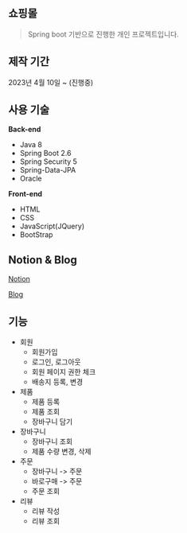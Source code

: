 ## 쇼핑몰
> Spring boot 기반으로 진행한 개인 프로젝트입니다.


## 제작 기간
2023년 4월 10일 ~ (진행중)

## 사용 기술
__Back-end__
* Java 8
* Spring Boot 2.6
* Spring Security 5
* Spring-Data-JPA
* Oracle


__Front-end__
* HTML
* CSS
* JavaScript(JQuery)
* BootStrap

## Notion & Blog
[Notion](https://spotty-gardenia-d4a.notion.site/b0bfa1fe9dba401da530ccf37403a9a2?pvs=4)

[Blog](https://cookie9606.tistory.com/115)

## 기능
* 회원
  * 회원가입
  * 로그인, 로그아웃
  * 회원 페이지 권한 체크
  * 배송지 등록, 변경
* 제품
  * 제품 등록
  * 제품 조회
  * 장바구니 담기
* 장바구니
  * 장바구니 조회
  * 제품 수량 변경, 삭제
* 주문
  * 장바구니 -> 주문
  * 바로구매 -> 주문
  * 주문 조회
* 리뷰
  * 리뷰 작성
  * 리뷰 조회
